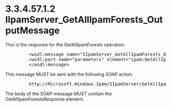 <html dir="LTR" xmlns:mshelp="http://msdn.microsoft.com/mshelp" xmlns:ddue="http://ddue.schemas.microsoft.com/authoring/2003/5" xmlns:xlink="http://www.w3.org/1999/xlink" xmlns:tool="http://www.microsoft.com/tooltip">
 <body>
 <div id="header">
 <h1 class="heading">3.3.4.57.1.2 IIpamServer_GetAllIpamForests_OutputMessage</h1>
 </div>
 <div id="mainSection">
 <div id="mainBody">
 <div id="allHistory" class="saveHistory"></div>
 <div id="sectionSection0" class="section" name="collapseableSection">
 

<p>This is the response for the GetAllIpamForests operation.</p>

<dl>
<dd>
<div><pre>    &lt;wsdl:message name=&quot;IIpamServer_GetAllIpamForests_OutputMessage&quot;&gt;
    &lt;wsdl:part name=&quot;parameters&quot; element=&quot;ipam:GetAllIpamForestsResponse&quot; /&gt;
    &lt;/wsdl:message&gt; 
</pre></div>
</dd></dl>

<p>This message MUST be sent with the following SOAP action.</p>

<dl>
<dd>
<div><pre>    http://Microsoft.Windows.Ipam/IIpamServer/GetAllIpamForestsResponse
</pre></div>
</dd></dl>

<p>The body of the SOAP message MUST contain the
GetAllIpamForestsResponse element.</p>


 </div>
 </div>
 </div>
 </body>
</html>
